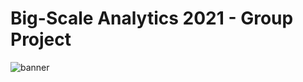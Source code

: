 # Big-Scale Analytics 2021 - Group Project
 

![banner](https://raw.githubusercontent.com/epicalekspwner/BigScaleAnalytics2021/main/groupAmazonBanner.gif)

